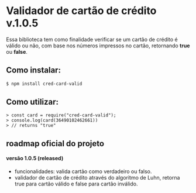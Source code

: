 # Validador de cartão de crédito v.1.0.5

Essa biblioteca tem como finalidade verificar se um cartão de crédito é válido ou não, com base nos números impressos no cartão, retornando **true** ou **false**.

## Como instalar:

```sh
$ npm install cred-card-valid
```

## Como utilizar:

```node
> const card = require("cred-card-valid");
> console.log(card(36490102462661))
> // returns "true"
```

## roadmap oficial do projeto

#### versão 1.0.5 (released)

* funcionalidades: valida cartão como verdadeiro ou falso.
* validador de cartão de crédito através do algoritmo de Luhn, retorna true para cartão válido e false para cartão inválido.